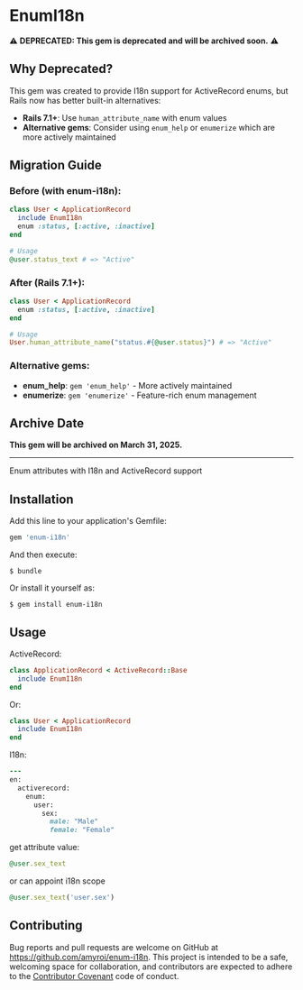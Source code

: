 # EnumI18n

⚠️ **DEPRECATED: This gem is deprecated and will be archived soon.** ⚠️

## Why Deprecated?

This gem was created to provide I18n support for ActiveRecord enums, but Rails now has better built-in alternatives:

- **Rails 7.1+**: Use `human_attribute_name` with enum values
- **Alternative gems**: Consider using `enum_help` or `enumerize` which are more actively maintained

## Migration Guide

### Before (with enum-i18n):
```ruby
class User < ApplicationRecord
  include EnumI18n
  enum :status, [:active, :inactive]
end

# Usage
@user.status_text # => "Active"
```

### After (Rails 7.1+):
```ruby
class User < ApplicationRecord
  enum :status, [:active, :inactive]
end

# Usage
User.human_attribute_name("status.#{@user.status}") # => "Active"
```

### Alternative gems:
- **enum_help**: `gem 'enum_help'` - More actively maintained
- **enumerize**: `gem 'enumerize'` - Feature-rich enum management

## Archive Date
**This gem will be archived on March 31, 2025.**

---

Enum attributes with I18n and ActiveRecord support

## Installation

Add this line to your application's Gemfile:

```ruby
gem 'enum-i18n'
```

And then execute:

    $ bundle

Or install it yourself as:

    $ gem install enum-i18n

## Usage

ActiveRecord:

```ruby
class ApplicationRecord < ActiveRecord::Base
  include EnumI18n
end
```

Or:
```ruby
class User < ApplicationRecord
  include EnumI18n
end
```


I18n:

```ruby
---
en:
  activerecord:
    enum:
      user:
        sex:
          male: "Male"
          female: "Female"
```

get attribute value:

```ruby
@user.sex_text
```

or can appoint i18n scope

```ruby
@user.sex_text('user.sex')
```

## Contributing

Bug reports and pull requests are welcome on GitHub at https://github.com/amyroi/enum-i18n. This project is intended to be a safe, welcoming space for collaboration, and contributors are expected to adhere to the [Contributor Covenant](http://contributor-covenant.org) code of conduct.
